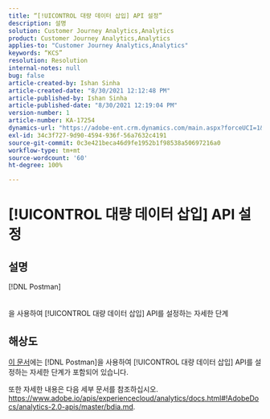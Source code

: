 ```yaml
---
title: “[!UICONTROL 대량 데이터 삽입] API 설정”
description: 설명
solution: Customer Journey Analytics,Analytics
product: Customer Journey Analytics,Analytics
applies-to: "Customer Journey Analytics,Analytics"
keywords: “KCS”
resolution: Resolution
internal-notes: null
bug: false
article-created-by: Ishan Sinha
article-created-date: "8/30/2021 12:12:48 PM"
article-published-by: Ishan Sinha
article-published-date: "8/30/2021 12:19:04 PM"
version-number: 1
article-number: KA-17254
dynamics-url: "https://adobe-ent.crm.dynamics.com/main.aspx?forceUCI=1&pagetype=entityrecord&etn=knowledgearticle&id=53386695-8b09-ec11-b6e6-00224808d564"
exl-id: 34c3f727-9d90-4594-936f-56a7632c4191
source-git-commit: 0c3e421beca46d9fe1952b1f98538a50697216a0
workflow-type: tm+mt
source-wordcount: '60'
ht-degree: 100%

---
```


# [!UICONTROL 대량 데이터 삽입] API 설정

## 설명

[!DNL Postman]<br><br><br>을 사용하여 [!UICONTROL 대량 데이터 삽입] API를 설정하는 자세한 단계

## 해상도


[이 문서](https://spark.adobe.com/page/0jhQHMs74AtYz/)에는 [!DNL Postman]을 사용하여 [!UICONTROL 대량 데이터 삽입] API를 설정하는 자세한 단계가 포함되어 있습니다.

또한 자세한 내용은 다음 세부 문서를 참조하십시오. https://www.adobe.io/apis/experiencecloud/analytics/docs.html#!AdobeDocs/analytics-2.0-apis/master/bdia.md.

